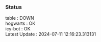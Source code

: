 ### Status


table : DOWN  
hogwarts : OK  
icy-bot : OK  
Latest Update : 2024-07-11 12:16:23.313131
